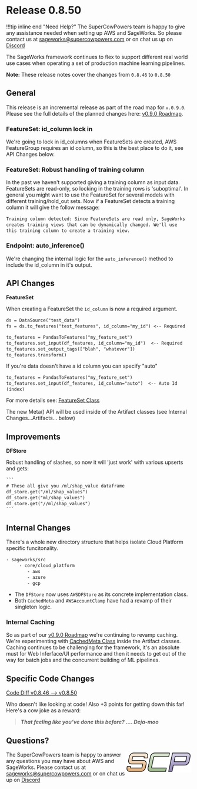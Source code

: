 # Release 0.8.50

!!!tip inline end "Need Help?"
    The SuperCowPowers team is happy to give any assistance needed when setting up AWS and SageWorks. So please contact us at [sageworks@supercowpowers.com](mailto:sageworks@supercowpowers.com) or on chat us up on [Discord](https://discord.gg/WHAJuz8sw8) 

The SageWorks framework continues to flex to support different real world use cases when operating a set of production machine learning pipelines.

**Note:** These release notes cover the changes from `0.8.46` to `0.8.50`


## General
This release is an incremental release as part of the road map for `v.0.9.0`. Please see the full details of the planned changes here: [v0.9.0 Roadmap](../road_maps/0_9_0.md). 

### FeatureSet: id_column lock in
We're going to lock in id_columns when FeatureSets are created, AWS FeatureGroup requires an id column, so this is the best place to do it, see API Changes below.

### FeatureSet: Robust handling of training column
In the past we haven't supported giving a training column as input data. FeatureSets are read-only, so locking in the training rows is 'suboptimal'. In general you might want to use the FeatureSet for several models with different training/hold_out sets. Now if a FeatureSet detects a training column it will give the follow message:

```
Training column detected: Since FeatureSets are read only, SageWorks 
creates training views that can be dynamically changed. We'll use 
this training column to create a training view.
```

### Endpoint: auto_inference()
We're changing the internal logic for the `auto_inference()` method to include the id_column in it's output.

## API Changes
**FeatureSet**

When creating a FeatureSet the `id_column` is now a required argument.

```
ds = DataSource("test_data")
fs = ds.to_features("test_features", id_column="my_id") <-- Required
```

```
to_features = PandasToFeatures("my_feature_set")
to_features.set_input(df_features, id_column="my_id")  <-- Required
to_features.set_output_tags(["blah", "whatever"])
to_features.transform()
```
If you're data doesn't have a id column you can specify "auto"

```
to_features = PandasToFeatures("my_feature_set")
to_features.set_input(df_features, id_column="auto")  <-- Auto Id (index)
```

For more details see: [FeatureSet Class](../api_classes/feature_set.md)

The new Meta() API will be used inside of the Artifact classes (see Internal Changes...Artifacts... below)

## Improvements
**DFStore**

Robust handling of slashes, so now it will 'just work' with various upserts and gets:

	```
	# These all give you /ml/shap_value dataframe
	df_store.get("/ml/shap_values")
	df_store.get("ml/shap_values")
	df_store.get("//ml/shap_values")
	```


## Internal Changes
There's a whole new directory structure that helps isolate Cloud Platform specific funcitonality.

```
- sageworks/src
     - core/cloud_platform
        - aws
        - azure
        - gcp
```

- The `DFStore` now uses `AWSDFStore` as its concrete implementation class.
- Both `CachedMeta` and `AWSAccountClamp` have had a revamp of their singleton logic.

### Internal Caching
So as part of our [v0.9.0 Roadmap](../road_maps/0_9_0.md) we're continuing to revamp caching. We're experimenting with [CachedMeta Class](../api_classes/cached_meta.md) inside the Artifact classes. Caching continues to be challenging for the framework, it's an absolute must for Web Inferface/UI performance and then it needs to get out of the way for batch jobs and the concurrent building of ML pipelines.


## Specific Code Changes
 
<a href="https://github.com/supercowpowers/sageworks/compare/v0.8.46...v0.8.50" target="_blank">Code Diff v0.8.46 --> v0.8.50</a> 

Who doesn't like looking at code! Also +3 points for getting down this far! Here's a cow joke as a reward:

> ***That feeling like you’ve done this before?
      .... Deja-moo***

## Questions?
<img align="right" src="../../images/scp.png" width="180">

The SuperCowPowers team is happy to answer any questions you may have about AWS and SageWorks. Please contact us at [sageworks@supercowpowers.com](mailto:sageworks@supercowpowers.com) or on chat us up on [Discord](https://discord.gg/WHAJuz8sw8) 


